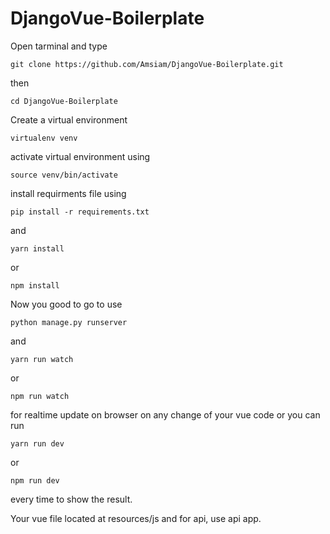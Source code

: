 # DjangoVue-Boilerplate

Open tarminal and type 
```
git clone https://github.com/Amsiam/DjangoVue-Boilerplate.git
```
then 
```
cd DjangoVue-Boilerplate
```
Create a virtual environment
```
virtualenv venv
```
activate virtual environment using 
```
source venv/bin/activate
```
install requirments file using 
```
pip install -r requirements.txt
```
and
```
yarn install
```
or 
```
npm install
```
Now you good to go to use 
```
python manage.py runserver
```
and
```
yarn run watch
```
or 
```
npm run watch
```

for realtime update on browser on any change of your vue code 
or you can run 
```
yarn run dev
```
or
```
npm run dev
```
every time to show the result.

Your vue file located at resources/js and for api, use api app.
